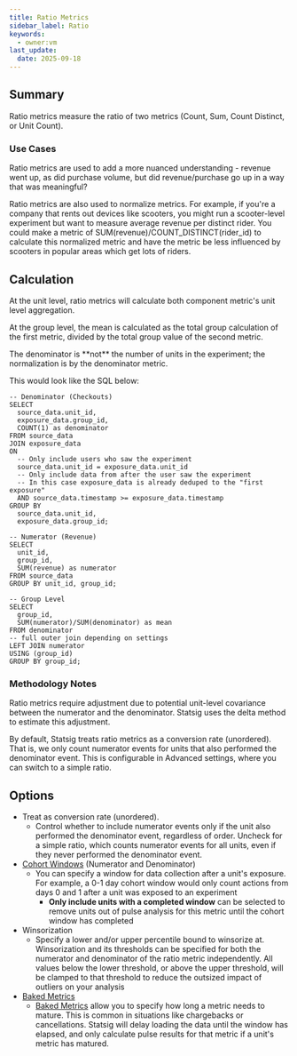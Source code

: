 ```yaml
---
title: Ratio Metrics
sidebar_label: Ratio
keywords:
  - owner:vm
last_update:
  date: 2025-09-18
---
```


## Summary

Ratio metrics measure the ratio of two metrics (Count, Sum, Count Distinct, or Unit Count).

### Use Cases

Ratio metrics are used to add a more nuanced understanding - revenue went up, as did purchase volume, but did revenue/purchase go up in a way that was meaningful?

Ratio metrics are also used to normalize metrics. For example, if you're a company that rents out devices like scooters, you might run a scooter-level experiment but want to measure average revenue per distinct rider. You could make a metric of SUM(revenue)/COUNT_DISTINCT(rider_id) to calculate this normalized metric and have the metric be less influenced by scooters in popular areas which get lots of riders.

## Calculation

At the unit level, ratio metrics will calculate both component metric's unit level aggregation.

At the group level, the mean is calculated as the total group calculation of the first metric, divided by the total group value of the second metric.

<Note>
The denominator is **not** the number of units in the experiment; the normalization is by the denominator metric.
</Note>

This would look like the SQL below:

```
-- Denominator (Checkouts)
SELECT
  source_data.unit_id,
  exposure_data.group_id,
  COUNT(1) as denominator
FROM source_data
JOIN exposure_data
ON
  -- Only include users who saw the experiment
  source_data.unit_id = exposure_data.unit_id
  -- Only include data from after the user saw the experiment
  -- In this case exposure_data is already deduped to the "first exposure"
  AND source_data.timestamp >= exposure_data.timestamp
GROUP BY
  source_data.unit_id,
  exposure_data.group_id;

-- Numerator (Revenue)
SELECT
  unit_id,
  group_id,
  SUM(revenue) as numerator
FROM source_data
GROUP BY unit_id, group_id;

-- Group Level
SELECT
  group_id,
  SUM(numerator)/SUM(denominator) as mean
FROM denominator
-- full outer join depending on settings
LEFT JOIN numerator
USING (group_id)
GROUP BY group_id;
```

### Methodology Notes

Ratio metrics require adjustment due to potential unit-level covariance between the numerator and the denominator. Statsig uses the delta method to estimate this adjustment.

By default, Statsig treats ratio metrics as a conversion rate (unordered). That is, we only count numerator events for units that also performed the denominator event. This is configurable in Advanced settings, where you can switch to a simple ratio.

## Options
- Treat as conversion rate (unordered). 
  - Control whether to include numerator events only if the unit also performed the denominator event, regardless of order. Uncheck for a simple ratio, which counts numerator events for all units, even if they never performed the denominator event.
- [Cohort Windows]() (Numerator and Denominator)
  - You can specify a window for data collection after a unit's exposure. For example, a 0-1 day cohort window would only count actions from days 0 and 1 after a unit was exposed to an experiment
    - **Only include units with a completed window** can be selected to remove units out of pulse analysis for this metric until the cohort window has completed
- Winsorization
  - Specify a lower and/or upper percentile bound to winsorize at. Winsorization and its thresholds can be specified for both the numerator and denominator of the ratio metric independently. All values below the lower threshold, or above the upper threshold, will be clamped to that threshold to reduce the outsized impact of outliers on your analysis
- [Baked Metrics]()
  - [Baked Metrics]() allow you to specify how long a metric needs to mature. This is common in situations like chargebacks or cancellations. Statsig will delay loading the data until the window has elapsed, and only calculate pulse results for that metric if a unit's metric has matured.
